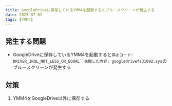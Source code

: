 ```yaml
---
title: GoogleDriveに保存しているYMM4を起動するとブルースクリーンが発生する
date: 2023-07-02
tags: [YMM4]
---
```

## 発生する問題
- GoogleDriveに保存しているYMM4を起動すると`停止コード: DRIVER_IRQL_NOT_LESS_OR_EQUAL``失敗した内容: googledrivefs31092.sys`のブルースクリーンが発生する

## 対策
1. YMM4をGoogleDrive以外に保存する